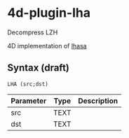 # 4d-plugin-lha
Decompress LZH

4D implementation of [lhasa](https://github.com/fragglet/lhasa)

## Syntax (draft)

```
LHA (src;dst)
```

Parameter|Type|Description
------------|------------|----
src|TEXT|
dst|TEXT|
